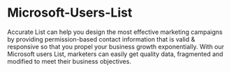# Microsoft-Users-List
Accurate List can help you design the most effective marketing campaigns by providing permission-based contact information that is valid &amp; responsive so that you propel your business growth exponentially. With our Microsoft users List, marketers can easily get quality data, fragmented and modified to meet their business objectives.
